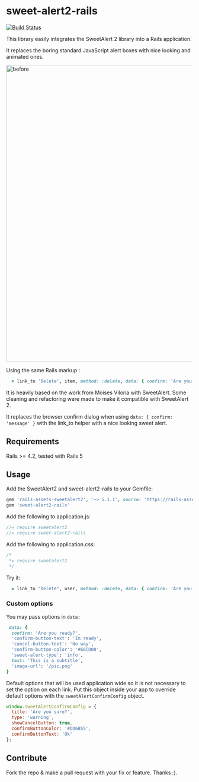sweet-alert2-rails
==================

[![Build Status](https://travis-ci.org/nicolasblanco/sweet-alert2-rails.svg?branch=master)](https://travis-ci.org/nicolasblanco/sweet-alert2-rails)

This library easily integrates the SweetAlert 2 library into a Rails application.

It replaces the boring standard JavaScript alert boxes with nice looking and animated ones.

<img src="https://github.com/nicolasblanco/sweet-alert2-rails/blob/master/doc/sweet_alert.png?raw=true" width="800" alt="before" />

Using the same Rails markup :

```Ruby
  = link_to 'Delete', item, method: :delete, data: { confirm: 'Are you sure you want to delete this item?' }
```

It is heavily based on the work from Moises Viloria with SweetAlert. Some cleaning and refactoring were made to make it compatible with SweetAlert 2.

It replaces the browser confirm dialog when using `data: { confirm: 'message' }` with the link_to helper with a nice looking sweet alert.

## Requirements

Rails >= 4.2, tested with Rails 5

## Usage

Add the SweetAlert2 and sweet-alert2-rails to your Gemfile:

```ruby
gem 'rails-assets-sweetalert2', '~> 5.1.1', source: 'https://rails-assets.org'
gem 'sweet-alert2-rails'
```

Add the following to application.js:

```javascript
//= require sweetalert2
//= require sweet-alert2-rails
```
Add the following to application.css:

```css
/*
 *= require sweetalert2
 */
```

Try it:

```Ruby
  = link_to "Delete", user, method: :delete, data: { confirm: 'Are you sure?' }
```

### Custom options

You may pass options in `data:`
```Ruby
 data: {
  confirm: 'Are you ready?',
  'confirm-button-text': 'Im ready',
  'cancel-button-text': 'No way',
  'confirm-button-color': '#66CD00',
  'sweet-alert-type': 'info',
  text: 'This is a subtitle',
  'image-url': '/pic.png'
}
```

Default options that will be used application wide so it is not necessary to set the option on each link. Put this object inside your app to override default options with the `sweetAlertConfirmConfig` object.

```Javascript
window.sweetAlertConfirmConfig = {
  title: 'Are you sure?',
  type: 'warning',
  showCancelButton: true,
  confirmButtonColor: '#DD6B55',
  confirmButtonText: 'Ok'
};
```

## Contribute

Fork the repo & make a pull request with your fix or feature. Thanks :).
